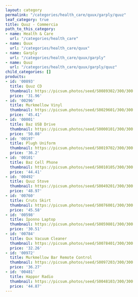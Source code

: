 ```yaml
---
layout: category
permalink: "/categories/health_care/quux/garply/quuz"
leaf_category: true
title: Quuz - Commercia
path_to_this_category:
- name: Health & Care
  url: "/categories/health_care"
- name: Quux
  url: "/categories/health_care/quux"
- name: Garply
  url: "/categories/health_care/quux/garply"
- name: Quuz
  url: "/categories/health_care/quux/garply/quuz"
child_categories: []
products:
- id: '00893'
  title: Quuz CD
  thumbnail: https://picsum.photos/seed/S0089302/300/300
  price: '31.96'
- id: '00296'
  title: Murkmellow Vinyl
  thumbnail: https://picsum.photos/seed/S0029601/300/300
  price: '45.41'
- id: '00001'
  title: Baz USB Drive
  thumbnail: https://picsum.photos/seed/S0000101/300/300
  price: '50.08'
- id: '00197'
  title: Plugh Uniform
  thumbnail: https://picsum.photos/seed/S0019702/300/300
  price: '36.2'
- id: '00101'
  title: Baz Cell Phone
  thumbnail: https://picsum.photos/seed/S0010105/300/300
  price: '44.41'
- id: '00492'
  title: Quuz Stove
  thumbnail: https://picsum.photos/seed/S0049201/300/300
  price: '48.97'
- id: '00760'
  title: Cruts Skirt
  thumbnail: https://picsum.photos/seed/S0076001/300/300
  price: '45.58'
- id: '00598'
  title: Iponno Laptop
  thumbnail: https://picsum.photos/seed/S0059801/300/300
  price: '30.51'
- id: '00784'
  title: Qux Vacuum Cleaner
  thumbnail: https://picsum.photos/seed/S0078401/300/300
  price: '32.26'
- id: '00972'
  title: Murkmellow Bar Remote Control
  thumbnail: https://picsum.photos/seed/S0097203/300/300
  price: '36.27'
- id: '00481'
  title: Happor Radio
  thumbnail: https://picsum.photos/seed/S0048103/300/300
  price: '44.87'
---
```

